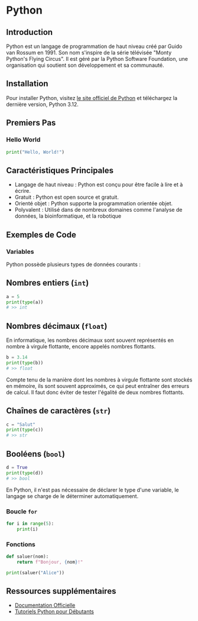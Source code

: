 # Python

## Introduction

Python est un langage de programmation de haut niveau créé par Guido van Rossum en 1991.
Son nom s'inspire de la série télévisée "Monty Python's Flying Circus".
Il est géré par la Python Software Foundation, une organisation qui soutient son développement et sa communauté.

## Installation

Pour installer Python, visitez [le site officiel de Python](https://www.python.org/downloads/) et téléchargez la dernière version, Python 3.12.

## Premiers Pas

### Hello World

```python
print("Hello, World!")
```

## Caractéristiques Principales

- Langage de haut niveau : Python est conçu pour être facile à lire et à écrire.
- Gratuit : Python est open source et gratuit.
- Orienté objet : Python supporte la programmation orientée objet.
- Polyvalent : Utilisé dans de nombreux domaines comme l'analyse de données, la bioinformatique, et la robotique

## Exemples de Code

### Variables

Python possède plusieurs types de données courants :

## Nombres entiers (`int`)

```python
a = 5
print(type(a))
# >> int
```

## Nombres décimaux (`float`)

En informatique, les nombres décimaux sont souvent représentés en nombre à virgule flottante, encore appelés nombres flottants.

```python
b = 3.14
print(type(b))
# >> float
```

Compte tenu de la manière dont les nombres à virgule flottante sont stockés en mémoire, ils sont souvent approximés, ce qui peut entraîner des erreurs de calcul. Il faut donc éviter de tester l'égalité de deux nombres flottants.

## Chaînes de caractères (`str`)

```python
c = "Salut"
print(type(c))
# >> str
```

## Booléens (`bool`)

```python
d = True
print(type(d))
# >> bool
```

En Python, il n'est pas nécessaire de déclarer le type d'une variable, le langage se charge de le déterminer automatiquement.


### Boucle `for`

```python
for i in range(5):
    print(i)
```

### Fonctions

```python
def saluer(nom):
    return f"Bonjour, {nom}!"

print(saluer("Alice"))
```

## Ressources supplémentaires

- [Documentation Officielle](https://docs.python.org/3/)
- [Tutoriels Python pour Débutants](https://www.learnpython.org/)
